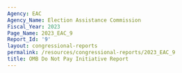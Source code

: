 ```yaml
---
Agency: EAC
Agency_Name: Election Assistance Commission
Fiscal_Year: 2023
Page_Name: 2023_EAC_9
Report_Id: '9'
layout: congressional-reports
permalink: /resources/congressional-reports/2023_EAC_9
title: OMB Do Not Pay Initiative Report
---
```

